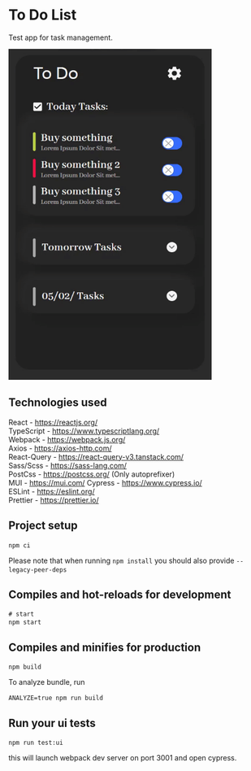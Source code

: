 # To Do List

Test app for task management.

<img src="./src/assets/docs/demo.gif" data-canonical-src="./src/assets/docs/demo.gif" width="400" height="651" />

## Technologies used

React - https://reactjs.org/  
TypeScript - https://www.typescriptlang.org/  
Webpack - https://webpack.js.org/  
Axios - https://axios-http.com/  
React-Query - https://react-query-v3.tanstack.com/  
Sass/Scss - https://sass-lang.com/  
PostCss - https://postcss.org/ (Only autoprefixer)  
MUI - https://mui.com/ 
Cypress - https://www.cypress.io/  
ESLint - https://eslint.org/  
Prettier - https://prettier.io/  

## Project setup

```
npm ci
```

Please note that when running `npm install` you should also provide `--legacy-peer-deps`

## Compiles and hot-reloads for development

```
# start 
npm start
```

## Compiles and minifies for production

```
npm build
```

To analyze bundle, run

```
ANALYZE=true npm run build
```

## Run your ui tests

```
npm run test:ui
```

this will launch webpack dev server on port 3001 and open cypress.
